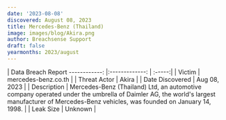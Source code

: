 ```yaml
---
date: '2023-08-08'
discovered: August 08, 2023
title: Mercedes-Benz (Thailand)
image: images/blog/Akira.png
author: Breachsense Support
draft: false
yearmonths: 2023/august
---
```



| Data Breach Report
------------:     |:-------------:    | :-----:|
| Victim      | mercedes-benz.co.th      | 
| Threat Actor      | Akira      | 
| Date Discovered      | Aug 08, 2023      | 
| Description      | Mercedes-Benz (Thailand) Ltd, an automotive company operated under the umbrella of Daimler AG, the world's largest manufacturer of Mercedes-Benz vehicles, was founded on January 14, 1998.      | 
| Leak Size      | Unknown      | 

